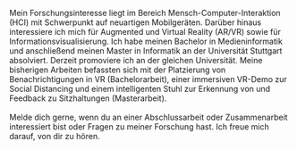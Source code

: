Mein Forschungsinteresse liegt im Bereich Mensch-Computer-Interaktion (HCI) mit Schwerpunkt auf neuartigen Mobilgeräten. Darüber hinaus interessiere ich mich für Augmented und Virtual Reality (AR/VR) sowie für Informationsvisualisierung. Ich habe meinen Bachelor in Medieninformatik und anschließend meinen Master in Informatik an der Universität Stuttgart absolviert. Derzeit promoviere ich an der gleichen Universität. Meine bisherigen Arbeiten befassten sich mit der Platzierung von Benachrichtigungen in VR (Bachelorarbeit), einer immersiven VR-Demo zur Social Distancing und einem intelligenten Stuhl zur Erkennung von und Feedback zu Sitzhaltungen (Masterarbeit).
<br><br>
Melde dich gerne, wenn du an einer Abschlussarbeit oder Zusammenarbeit interessiert bist oder Fragen zu meiner Forschung hast.
Ich freue mich darauf, von dir zu hören.